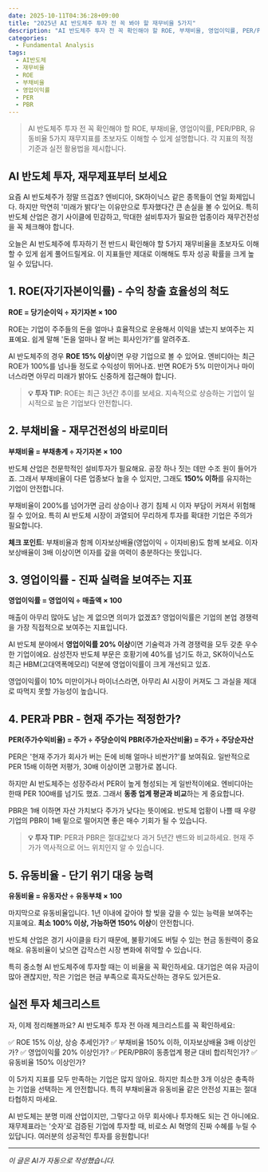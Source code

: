 ```yaml
---
date: 2025-10-11T04:36:28+09:00
title: "2025년 AI 반도체주 투자 전 꼭 봐야 할 재무비율 5가지"
description: "AI 반도체주 투자 전 꼭 확인해야 할 ROE, 부채비율, 영업이익률, PER/PBR, 유동비율 5가지 재무지표를 초보자도 이해할 수 있게 설명합니다. 각 지표의 적정 기준과 실전 활용법을 제시합니다."
categories:
  - Fundamental Analysis
tags:
  - AI반도체
  - 재무비율
  - ROE
  - 부채비율
  - 영업이익률
  - PER
  - PBR
---
```


> AI 반도체주 투자 전 꼭 확인해야 할 ROE, 부채비율, 영업이익률, PER/PBR, 유동비율 5가지 재무지표를 초보자도 이해할 수 있게 설명합니다. 각 지표의 적정 기준과 실전 활용법을 제시합니다.


## AI 반도체 투자, 재무제표부터 보세요

요즘 AI 반도체주가 정말 뜨겁죠? 엔비디아, SK하이닉스 같은 종목들이 연일 화제입니다. 하지만 막연히 '미래가 밝다'는 이유만으로 투자했다간 큰 손실을 볼 수 있어요. 특히 반도체 산업은 경기 사이클에 민감하고, 막대한 설비투자가 필요한 업종이라 재무건전성을 꼭 체크해야 합니다.

오늘은 AI 반도체주에 투자하기 전 반드시 확인해야 할 5가지 재무비율을 초보자도 이해할 수 있게 쉽게 풀어드릴게요. 이 지표들만 제대로 이해해도 투자 성공 확률을 크게 높일 수 있답니다.

## 1. ROE(자기자본이익률) - 수익 창출 효율성의 척도

**ROE = 당기순이익 ÷ 자기자본 × 100**

ROE는 기업이 주주들의 돈을 얼마나 효율적으로 운용해서 이익을 냈는지 보여주는 지표예요. 쉽게 말해 '돈을 얼마나 잘 버는 회사인가?'를 알려주죠.

AI 반도체주의 경우 **ROE 15% 이상**이면 우량 기업으로 볼 수 있어요. 엔비디아는 최근 ROE가 100%를 넘나들 정도로 수익성이 뛰어나죠. 반면 ROE가 5% 미만이거나 마이너스라면 아무리 미래가 밝아도 신중하게 접근해야 합니다.

> **💡 투자 TIP**: ROE는 최근 3년간 추이를 보세요. 지속적으로 상승하는 기업이 일시적으로 높은 기업보다 안전합니다.

## 2. 부채비율 - 재무건전성의 바로미터

**부채비율 = 부채총계 ÷ 자기자본 × 100**

반도체 산업은 천문학적인 설비투자가 필요해요. 공장 하나 짓는 데만 수조 원이 들어가죠. 그래서 부채비율이 다른 업종보다 높을 수 있지만, 그래도 **150% 이하**를 유지하는 기업이 안전합니다.

부채비율이 200%를 넘어가면 금리 상승이나 경기 침체 시 이자 부담이 커져서 위험해질 수 있어요. 특히 AI 반도체 시장이 과열되어 무리하게 투자를 확대한 기업은 주의가 필요합니다.

**체크 포인트**: 부채비율과 함께 이자보상배율(영업이익 ÷ 이자비용)도 함께 보세요. 이자보상배율이 3배 이상이면 이자를 갚을 여력이 충분하다는 뜻입니다.

## 3. 영업이익률 - 진짜 실력을 보여주는 지표

**영업이익률 = 영업이익 ÷ 매출액 × 100**

매출이 아무리 많아도 남는 게 없으면 의미가 없겠죠? 영업이익률은 기업의 본업 경쟁력을 가장 직접적으로 보여주는 지표입니다.

AI 반도체 분야에서 **영업이익률 20% 이상**이면 기술력과 가격 경쟁력을 모두 갖춘 우수한 기업이에요. 삼성전자 반도체 부문은 호황기에 40%를 넘기도 하고, SK하이닉스도 최근 HBM(고대역폭메모리) 덕분에 영업이익률이 크게 개선되고 있죠.

영업이익률이 10% 미만이거나 마이너스라면, 아무리 AI 시장이 커져도 그 과실을 제대로 따먹지 못할 가능성이 높습니다.

## 4. PER과 PBR - 현재 주가는 적정한가?

**PER(주가수익비율) = 주가 ÷ 주당순이익**
**PBR(주가순자산비율) = 주가 ÷ 주당순자산**

PER은 '현재 주가가 회사가 버는 돈에 비해 얼마나 비싼가?'를 보여줘요. 일반적으로 PER 15배 이하면 저평가, 30배 이상이면 고평가로 봅니다.

하지만 AI 반도체주는 성장주라서 PER이 높게 형성되는 게 일반적이에요. 엔비디아는 한때 PER 100배를 넘기도 했죠. 그래서 **동종 업계 평균과 비교**하는 게 중요합니다.

PBR은 1배 이하면 자산 가치보다 주가가 낮다는 뜻이에요. 반도체 업황이 나쁠 때 우량 기업의 PBR이 1배 밑으로 떨어지면 좋은 매수 기회가 될 수 있습니다.

> **💡 투자 TIP**: PER과 PBR은 절대값보다 과거 5년간 밴드와 비교하세요. 현재 주가가 역사적으로 어느 위치인지 알 수 있습니다.

## 5. 유동비율 - 단기 위기 대응 능력

**유동비율 = 유동자산 ÷ 유동부채 × 100**

마지막으로 유동비율입니다. 1년 이내에 갚아야 할 빚을 갚을 수 있는 능력을 보여주는 지표예요. **최소 100% 이상, 가능하면 150% 이상**이 안전합니다.

반도체 산업은 경기 사이클을 타기 때문에, 불황기에도 버틸 수 있는 현금 동원력이 중요해요. 유동비율이 낮으면 갑작스런 시장 변화에 취약할 수 있습니다.

특히 중소형 AI 반도체주에 투자할 때는 이 비율을 꼭 확인하세요. 대기업은 여유 자금이 많아 괜찮지만, 작은 기업은 현금 부족으로 흑자도산하는 경우도 있거든요.

## 실전 투자 체크리스트

자, 이제 정리해볼까요? AI 반도체주 투자 전 아래 체크리스트를 꼭 확인하세요:

✅ ROE 15% 이상, 상승 추세인가?
✅ 부채비율 150% 이하, 이자보상배율 3배 이상인가?
✅ 영업이익률 20% 이상인가?
✅ PER/PBR이 동종업계 평균 대비 합리적인가?
✅ 유동비율 150% 이상인가?

이 5가지 지표를 모두 만족하는 기업은 많지 않아요. 하지만 최소한 3개 이상은 충족하는 기업을 선택하는 게 안전합니다. 특히 부채비율과 유동비율 같은 안전성 지표는 절대 타협하지 마세요.

AI 반도체는 분명 미래 산업이지만, 그렇다고 아무 회사에나 투자해도 되는 건 아니에요. 재무제표라는 '숫자'로 검증된 기업에 투자할 때, 비로소 AI 혁명의 진짜 수혜를 누릴 수 있답니다. 여러분의 성공적인 투자를 응원합니다!

<!-- more -->

---

*이 글은 AI가 자동으로 작성했습니다.*
